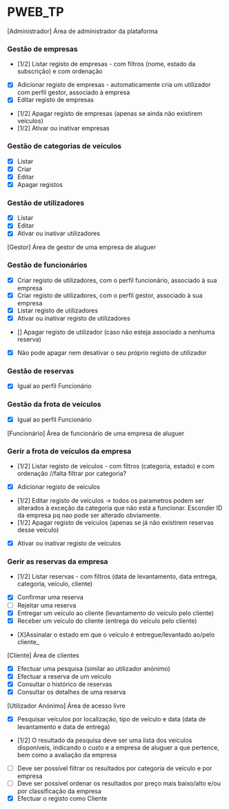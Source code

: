 # PWEB_TP

[Administrador] Área de administrador da plataforma
### Gestão de empresas
- [1/2] Listar registo de empresas - com filtros (nome, estado da subscrição) e com ordenação
- [x] Adicionar registo de empresas - automaticamente cria um utilizador com perfil gestor, associado à empresa
- [x] Editar registo de empresas
- [1/2] Apagar registo de empresas (apenas se ainda não existirem veículos)
- [1/2] Ativar ou inativar empresas

### Gestão de categorias de veículos
- [x] Listar
- [x] Criar
- [x] Editar
- [x] Apagar registos

### Gestão de utilizadores
- [x] Listar
- [x] Editar
- [x] Ativar ou inativar utilizadores

[Gestor] Área de gestor de uma empresa de aluguer
### Gestão de funcionários
- [x] Criar registo de utilizadores, com o perfil funcionário, associado à sua empresa
- [x] Criar registo de utilizadores, com o perfil gestor, associado à sua empresa
- [x] Listar registo de utilizadores
- [x] Ativar ou inativar registo de utilizadores
- [] Apagar registo de utilizador (caso não esteja associado a nenhuma reserva)
- [x] Não pode apagar nem desativar o seu próprio registo de utilizador

### Gestão de reservas
- [X] Igual ao perfil Funcionário

### Gestão da frota de veículos 
- [x] Igual ao perfil Funcionário

[Funcionário] Área de funcionário de uma empresa de aluguer
### Gerir a frota de veículos da empresa

- [1/2] Listar registo de veículos - com filtros (categoria, estado) e com ordenação //falta filtrar por categoria?
- [x] Adicionar registo de veículos
- [1/2] Editar registo de veículos -> todos os parametros podem ser alterados à exceção da categoria que não está a funcionar. Esconder ID da empresa pq nao pode ser alterado obviamente.
- [1/2] Apagar registo de veículos (apenas se já não existirem reservas desse veículo)
- [x] Ativar ou inativar registo de veículos

### Gerir as reservas da empresa

- [1/2] Listar reservas - com filtros (data de levantamento, data entrega, categoria, veículo, cliente)
- [X] Confirmar uma reserva
- [ ] Rejeitar uma reserva
- [X] Entregar um veículo ao cliente (levantamento do veículo pelo cliente) 
- [X] Receber um veículo do cliente (entrega do veículo pelo cliente)
- [X]Assinalar o estado em que o veículo é entregue/levantado ao/pelo cliente_


[Cliente] Área de clientes
- [X] Efectuar uma pesquisa (similar ao utilizador anónimo)
- [X] Efectuar a reserva de um veículo
- [X] Consultar o histórico de reservas
- [X] Consultar os detalhes de uma reserva

[Utilizador Anónimo] Área de acesso livre
- [X] Pesquisar veículos por localização, tipo de veículo e data (data de levantamento e data de entrega)
- [1/2] O resultado da pesquisa deve ser uma lista dos veículos disponíveis, indicando o custo e a empresa de aluguer a que pertence, bem como a avaliação da empresa
- [ ] Deve ser possível filtrar os resultados por categoria de veículo e por empresa
- [ ] Deve ser possível ordenar os resultados por preço mais baixo/alto e/ou por classificação da empresa
- [X] Efectuar o registo como Cliente
